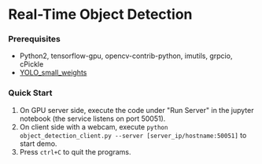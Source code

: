 # Real-Time Object Detection

### Prerequisites
- Python2, tensorflow-gpu, opencv-contrib-python, imutils, grpcio, cPickle
- [YOLO_small_weights](https://drive.google.com/file/d/0B2JbaJSrWLpza08yS2FSUnV2dlE/view?usp=sharing)

### Quick Start
1. On GPU server side, execute the code under "Run Server" in the jupyter notebook (the service listens on port 50051).
2. On client side with a webcam, execute `python object_detection_client.py --server [server_ip/hostname:50051]` to start demo.
3. Press `ctrl+C` to quit the programs.
